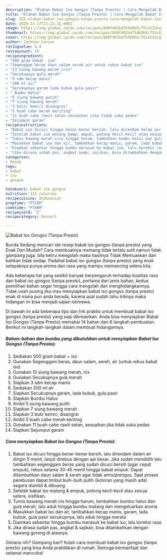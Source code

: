 ```yaml
---
description: "Olahan Babat Iso Gongso (Tanpa Presto) | Cara Mengolah Babat Iso Gongso (Tanpa Presto) Yang Lezat"
title: "Olahan Babat Iso Gongso (Tanpa Presto) | Cara Mengolah Babat Iso Gongso (Tanpa Presto) Yang Lezat"
slug: 525-olahan-babat-iso-gongso-tanpa-presto-cara-mengolah-babat-iso-gongso-tanpa-presto-yang-lezat
date: 2020-11-17T21:13:32.606Z
image: https://img-global.cpcdn.com/recipes/840f402bd754b9b5/751x532cq70/babat-iso-gongso-tanpa-presto-foto-resep-utama.jpg
thumbnail: https://img-global.cpcdn.com/recipes/840f402bd754b9b5/751x532cq70/babat-iso-gongso-tanpa-presto-foto-resep-utama.jpg
cover: https://img-global.cpcdn.com/recipes/840f402bd754b9b5/751x532cq70/babat-iso-gongso-tanpa-presto-foto-resep-utama.jpg
author: Jackson Carson
ratingvalue: 4.4
reviewcount: 14
recipeingredient:
- "500 gram babat  iso"
- "Segenggam beras daun salam sereh air untuk rebus babat iso"
- "13 siung bawang merah iris"
- "Secukupnya gula merah"
- "3 sdm kecap manis"
- "200 ml air"
- "Secukupnya garam lada bubuk gula pasir"
- " Bumbu Halus"
- "5 siung bawang putih"
- "7 siung bawang merah"
- "3 butir kemiri disangrai"
- "5 buah cabe merah keriting"
- "11 buah cabe rawit setan sesuaikan jika tidak suka pedas"
- "Sejumput garam"
recipeinstructions:
- "Babat iso dicuci hingga benar-benar bersih, lalu direndam dalam air dingin 5 menit, lanjut direbus dengan api besar. Jika sudah mendidih lalu tambahkan segenggam beras yang sudah dicuci bersih (agar cepat empuk), rebus selama 30-45 menit hingga babat empuk. Dapat ditambahkan daun salam &amp; sereh agar tidak amis/prengus. Saat proses perebusan dapat timbul buih-buih putih (kotoran yang masih ada) segera diambil &amp; dibuang."
- "Setelah babat iso matang &amp; empuk, potong kecil-kecil atau sesuai selera, sisihkan."
- "Tumis bawang merah iris hingga harum, tambahkan bumbu halus dan gula merah, lalu aduk hingga bumbu matang dan mengeluarkan aroma"
- "Masukkan babat iso dan air, tambahkan kecap manis, garam, lada bubuk, gula pasir secukupnya, lalu aduk hingga merata"
- "Diamkan sebentar hingga bumbu merasuk ke babat iso, lalu koreksi rasa"
- "Jika dirasa sudah pas, angkat &amp; sajikan, bisa ditambahkan dengan bawang goreng di atasnya."
categories:
- Resep
tags:
- babat
- iso
- gongso

katakunci: babat iso gongso 
nutrition: 112 calories
recipecuisine: Indonesian
preptime: "PT25M"
cooktime: "PT46M"
recipeyield: "2"
recipecategory: Dessert

---
```



![Babat Iso Gongso (Tanpa Presto)](https://img-global.cpcdn.com/recipes/840f402bd754b9b5/751x532cq70/babat-iso-gongso-tanpa-presto-foto-resep-utama.jpg)

Bunda Sedang mencari ide resep babat iso gongso (tanpa presto) yang Enak Dan Mudah? Cara membuatnya memang tidak terlalu sulit namun tidak gampang juga. bila keliru mengolah maka hasilnya Tidak Memuaskan dan bahkan tidak sedap. Padahal babat iso gongso (tanpa presto) yang enak selayaknya punya aroma dan rasa yang mampu memancing selera kita.



Ada beberapa hal yang sedikit banyak berpengaruh terhadap kualitas rasa dari babat iso gongso (tanpa presto), pertama dari jenis bahan, kedua pemilihan bahan segar hingga cara mengolah dan menghidangkannya. Tidak usah pusing jika mau menyiapkan babat iso gongso (tanpa presto) enak di mana pun anda berada, karena asal sudah tahu triknya maka hidangan ini bisa menjadi sajian istimewa.


Di bawah ini ada beberapa tips dan trik praktis untuk membuat babat iso gongso (tanpa presto) yang siap dikreasikan. Anda bisa menyiapkan Babat Iso Gongso (Tanpa Presto) memakai 14 bahan dan 6 langkah pembuatan. Berikut ini langkah-langkah dalam membuat hidangannya.

<!--inarticleads1-->

##### Bahan-bahan dan bumbu yang dibutuhkan untuk menyiapkan Babat Iso Gongso (Tanpa Presto):

1. Sediakan 500 gram babat + iso
1. Gunakan Segenggam beras, daun salam, sereh, air (untuk rebus babat iso)
1. Gunakan 13 siung bawang merah, iris
1. Gunakan Secukupnya gula merah
1. Siapkan 3 sdm kecap manis
1. Sediakan 200 ml air
1. Siapkan Secukupnya garam, lada bubuk, gula pasir
1. Siapkan  Bumbu Halus
1. Ambil 5 siung bawang putih
1. Siapkan 7 siung bawang merah
1. Siapkan 3 butir kemiri, disangrai
1. Ambil 5 buah cabe merah keriting
1. Gunakan 11 buah cabe rawit setan, sesuaikan jika tidak suka pedas
1. Siapkan Sejumput garam




<!--inarticleads2-->

##### Cara menyiapkan Babat Iso Gongso (Tanpa Presto):

1. Babat iso dicuci hingga benar-benar bersih, lalu direndam dalam air dingin 5 menit, lanjut direbus dengan api besar. Jika sudah mendidih lalu tambahkan segenggam beras yang sudah dicuci bersih (agar cepat empuk), rebus selama 30-45 menit hingga babat empuk. Dapat ditambahkan daun salam &amp; sereh agar tidak amis/prengus. Saat proses perebusan dapat timbul buih-buih putih (kotoran yang masih ada) segera diambil &amp; dibuang.
1. Setelah babat iso matang &amp; empuk, potong kecil-kecil atau sesuai selera, sisihkan.
1. Tumis bawang merah iris hingga harum, tambahkan bumbu halus dan gula merah, lalu aduk hingga bumbu matang dan mengeluarkan aroma
1. Masukkan babat iso dan air, tambahkan kecap manis, garam, lada bubuk, gula pasir secukupnya, lalu aduk hingga merata
1. Diamkan sebentar hingga bumbu merasuk ke babat iso, lalu koreksi rasa
1. Jika dirasa sudah pas, angkat &amp; sajikan, bisa ditambahkan dengan bawang goreng di atasnya.




Gimana nih? Gampang kan? Itulah cara membuat babat iso gongso (tanpa presto) yang bisa Anda praktikkan di rumah. Semoga bermanfaat dan selamat mencoba!
